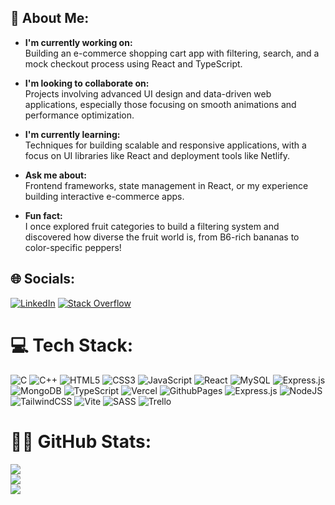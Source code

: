 ## 💫 About Me:
  
- **I'm currently working on:**  
  Building an e-commerce shopping cart app with filtering, search, and a mock checkout process using React and TypeScript.  
  
- **I'm looking to collaborate on:**  
  Projects involving advanced UI design and data-driven web applications, especially those focusing on smooth animations and performance optimization.  
  
- **I'm currently learning:**  
  Techniques for building scalable and responsive applications, with a focus on UI libraries like React and deployment tools like Netlify.  
  
- **Ask me about:**  
  Frontend frameworks, state management in React, or my experience building interactive e-commerce apps.  
  
- **Fun fact:**  
  I once explored fruit categories to build a filtering system and discovered how diverse the fruit world is, from B6-rich bananas to color-specific peppers!



## 🌐 Socials:
[![LinkedIn](https://img.shields.io/badge/LinkedIn-%230077B5.svg?logo=linkedin&logoColor=white)](https://linkedin.com/in/deepak-jha-543762229) [![Stack Overflow](https://img.shields.io/badge/-Stackoverflow-FE7A16?logo=stack-overflow&logoColor=white)](https://stackoverflow.com/users/19265614) 

# 💻 Tech Stack:
![C](https://img.shields.io/badge/c-%2300599C.svg?style=for-the-badge&logo=c&logoColor=white) ![C++](https://img.shields.io/badge/c++-%2300599C.svg?style=for-the-badge&logo=c%2B%2B&logoColor=white) ![HTML5](https://img.shields.io/badge/html5-%23E34F26.svg?style=for-the-badge&logo=html5&logoColor=white) ![CSS3](https://img.shields.io/badge/css3-%231572B6.svg?style=for-the-badge&logo=css3&logoColor=white) ![JavaScript](https://img.shields.io/badge/javascript-%23323330.svg?style=for-the-badge&logo=javascript&logoColor=%23F7DF1E) ![React](https://img.shields.io/badge/react-%2320232a.svg?style=for-the-badge&logo=react&logoColor=%2361DAFB) ![MySQL](https://img.shields.io/badge/mysql-4479A1.svg?style=for-the-badge&logo=mysql&logoColor=white) ![Express.js](https://img.shields.io/badge/express.js-%23404d59.svg?style=for-the-badge&logo=express&logoColor=%2361DAFB) ![MongoDB](https://img.shields.io/badge/MongoDB-%234ea94b.svg?style=for-the-badge&logo=mongodb&logoColor=white) ![TypeScript](https://img.shields.io/badge/typescript-%23007ACC.svg?style=for-the-badge&logo=typescript&logoColor=white) ![Vercel](https://img.shields.io/badge/vercel-%23000000.svg?style=for-the-badge&logo=vercel&logoColor=white) ![GithubPages](https://img.shields.io/badge/github%20pages-121013?style=for-the-badge&logo=github&logoColor=white) ![Express.js](https://img.shields.io/badge/express.js-%23404d59.svg?style=for-the-badge&logo=express&logoColor=%2361DAFB) ![NodeJS](https://img.shields.io/badge/node.js-6DA55F?style=for-the-badge&logo=node.js&logoColor=white) ![TailwindCSS](https://img.shields.io/badge/tailwindcss-%2338B2AC.svg?style=for-the-badge&logo=tailwind-css&logoColor=white) ![Vite](https://img.shields.io/badge/vite-%23646CFF.svg?style=for-the-badge&logo=vite&logoColor=white) ![SASS](https://img.shields.io/badge/SASS-hotpink.svg?style=for-the-badge&logo=SASS&logoColor=white) ![Trello](https://img.shields.io/badge/Trello-%23026AA7.svg?style=for-the-badge&logo=Trello&logoColor=white)
# 🐱‍💻 GitHub Stats:
![](https://github-readme-stats.vercel.app/api?username=Deepak-Jha-2025&theme=dark&hide_border=true&include_all_commits=true&count_private=false)<br/>
![](https://github-readme-streak-stats.herokuapp.com/?user=Deepak-Jha-2025&theme=dark&hide_border=true)<br/>
![](https://github-readme-stats.vercel.app/api/top-langs/?username=Deepak-Jha-2025&theme=dark&hide_border=true&include_all_commits=true&count_private=false&layout=compact)

<!-- Proudly created with GPRM ( https://gprm.itsvg.in ) -->
